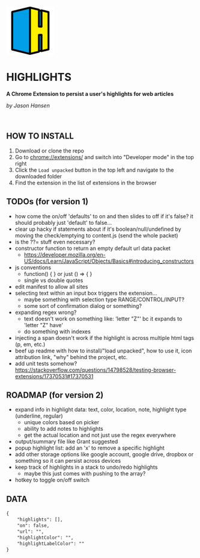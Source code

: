 ![highlights](/images/icon-128x128-h.png)

# HIGHLIGHTS
**A Chrome Extension to persist a user's highlights for web articles**

*by Jason Hansen*

&nbsp;

## HOW TO INSTALL
1. Download or clone the repo
2. Go to [chrome://extensions/](chrome://extensions/) and switch into "Developer mode" in the top right
3. Click the `Load unpacked` button in the top left and navigate to the downloaded folder
4. Find the extension in the list of extensions in the browser

## TODOs (for version 1)
- how come the on/off 'defaults' to on and then slides to off if it's false? it should probably just 'default' to false...
- clear up hacky if statements about if it's boolean/null/undefined by moving the check/emptying to content.js (send the whole packet)
- is the ??= stuff even necessary?
- constructor function to return an empty default url data packet
    - https://developer.mozilla.org/en-US/docs/Learn/JavaScript/Objects/Basics#introducing_constructors
- js conventions
    - function() { } or just () => { }
    - single vs double quotes
- edit manifest to allow all sites
- selecting text within an input box triggers the extension...
    - maybe something with selection type RANGE/CONTROL/INPUT?
    - some sort of confirmation dialog or something?
- expanding regex wrong?
    - text doesn't work on something like: 'letter "Z"' bc it expands to 'letter "Z" have'
    - do something with indexes
- injecting a span doesn't work if the highlight is across multiple html tags (p, em, etc.)
- beef up readme with how to install/"load unpacked", how to use it, icon attribution link, "why" behind the project, etc.
- add unit tests somehow? https://stackoverflow.com/questions/14798528/testing-browser-extensions/17370531#17370531

## ROADMAP (for version 2)
- expand info in highlight data: text, color, location, note, highlight type (underline, regular)
    - unique colors based on picker
    - ability to add notes to highlights
    - get the actual location and not just use the regex everywhere
- output/summary file like Grant suggested
- popup highlight list: add an 'x' to remove a specific highlight
- add other storage options like google account, google drive, dropbox or something so it can persist across devices
- keep track of highlights in a stack to undo/redo highlights
    - maybe this just comes with pushing to the array?
- hotkey to toggle on/off switch

## DATA
```
{
    "highlights": [],
    "on": false,
    "url": "",
    "highlightColor": "",
    "highlightLabelColor": ""
}
```
